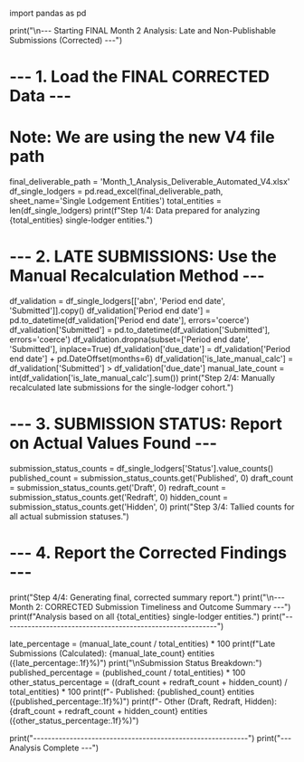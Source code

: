 import pandas as pd

print("\n--- Starting FINAL Month 2 Analysis: Late and Non-Publishable Submissions (Corrected) ---")

# --- 1. Load the FINAL CORRECTED Data ---
# Note: We are using the new V4 file path
final_deliverable_path = 'Month_1_Analysis_Deliverable_Automated_V4.xlsx'
df_single_lodgers = pd.read_excel(final_deliverable_path, sheet_name='Single Lodgement Entities')
total_entities = len(df_single_lodgers)
print(f"Step 1/4: Data prepared for analyzing {total_entities} single-lodger entities.")

# --- 2. LATE SUBMISSIONS: Use the Manual Recalculation Method ---
df_validation = df_single_lodgers[['abn', 'Period end date', 'Submitted']].copy()
df_validation['Period end date'] = pd.to_datetime(df_validation['Period end date'], errors='coerce')
df_validation['Submitted'] = pd.to_datetime(df_validation['Submitted'], errors='coerce')
df_validation.dropna(subset=['Period end date', 'Submitted'], inplace=True)
df_validation['due_date'] = df_validation['Period end date'] + pd.DateOffset(months=6)
df_validation['is_late_manual_calc'] = df_validation['Submitted'] > df_validation['due_date']
manual_late_count = int(df_validation['is_late_manual_calc'].sum())
print("Step 2/4: Manually recalculated late submissions for the single-lodger cohort.")

# --- 3. SUBMISSION STATUS: Report on Actual Values Found ---
submission_status_counts = df_single_lodgers['Status'].value_counts()
published_count = submission_status_counts.get('Published', 0)
draft_count = submission_status_counts.get('Draft', 0)
redraft_count = submission_status_counts.get('Redraft', 0)
hidden_count = submission_status_counts.get('Hidden', 0)
print("Step 3/4: Tallied counts for all actual submission statuses.")

# --- 4. Report the Corrected Findings ---
print("Step 4/4: Generating final, corrected summary report.")
print("\n--- Month 2: CORRECTED Submission Timeliness and Outcome Summary ---")
print(f"Analysis based on all {total_entities} single-lodger entities.")
print("-----------------------------------------------------------")

late_percentage = (manual_late_count / total_entities) * 100
print(f"Late Submissions (Calculated): {manual_late_count} entities ({late_percentage:.1f}%)")
print("\nSubmission Status Breakdown:")
published_percentage = (published_count / total_entities) * 100
other_status_percentage = ((draft_count + redraft_count + hidden_count) / total_entities) * 100
print(f"- Published: {published_count} entities ({published_percentage:.1f}%)")
print(f"- Other (Draft, Redraft, Hidden): {draft_count + redraft_count + hidden_count} entities ({other_status_percentage:.1f}%)")

print("-----------------------------------------------------------")
print("--- Analysis Complete ---")
